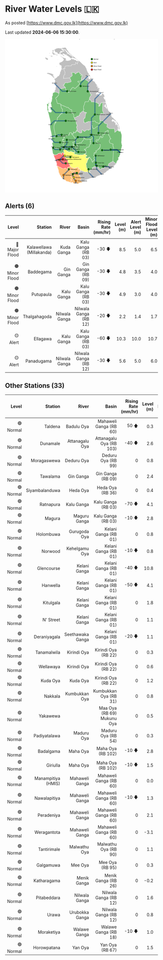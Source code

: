 # River Water Levels :sri_lanka:

As posted [https://www.dmc.gov.lk](https://www.dmc.gov.lk)

Last updated **2024-06-06 15:30:00**.

<div id="river-water-level-map">

![images/river-water-level-map.png](images/river-water-level-map.png)

</div>

## Alerts (6)

| Level | Station | River | Basin | Rising Rate (mm/hr) | Level (m) | Alert Level (m) | Minor Flood Level (m) | Major Flood Level (m) |
| --: | --: | --: | --: | --: | --: | --: | --: | --: |
| 🔴 Major Flood | Kalawellawa (Millakanda) | Kuda Ganga | Kalu Ganga (RB 03) | -30 🡇 | 8.5 | 5.0 | 6.5 | 8.0 |
| 🟠 Minor Flood | Baddegama | Gin Ganga | Gin Ganga (RB 09) | -30 🡇 | 4.8 | 3.5 | 4.0 | 5.0 |
| 🟠 Minor Flood | Putupaula | Kalu Ganga | Kalu Ganga (RB 03) | -30 🡇 | 4.9 | 3.0 | 4.0 | 5.0 |
| 🟠 Minor Flood | Thalgahagoda | Nilwala Ganga | Nilwala Ganga (RB 12) | -20 🡇 | 2.2 | 1.4 | 1.7 | 2.8 |
| 🟡 Alert | Ellagawa | Kalu Ganga | Kalu Ganga (RB 03) | -60 🡇 | 10.3 | 10.0 | 10.7 | 12.2 |
| 🟡 Alert | Panadugama | Nilwala Ganga | Nilwala Ganga (RB 12) | -30 🡇 | 5.6 | 5.0 | 6.0 | 7.5 |

## Other Stations (33)

| Level | Station | River | Basin | Rising Rate (mm/hr) | Level (m) | Alert Level (m) | Minor Flood Level (m) | Major Flood Level (m) |
| --: | --: | --: | --: | --: | --: | --: | --: | --: |
| 🟢 Normal | Taldena | Badulu Oya | Mahaweli Ganga (RB 60) | 50 🡅 | 0.3 | 3.0 | 4.0 | 5.0 |
| 🟢 Normal | Dunamale | Attanagalu Oya | Attanagalu Oya (RB 103) | -40 🡇 | 2.6 | 3.3 | 4.4 | 5.5 |
| 🟢 Normal | Moragaswewa | Deduru Oya | Deduru Oya (RB 99) | 0  | 0.8 | 4.8 | 6.0 | 7.0 |
| 🟢 Normal | Tawalama | Gin Ganga | Gin Ganga (RB 09) | 0  | 2.4 | 4.0 | 6.0 | 7.5 |
| 🟢 Normal | Siyambalanduwa | Heda Oya | Heda Oya (RB 36) | 0  | 0.4 | 4.5 | 6.0 | 7.0 |
| 🟢 Normal | Ratnapura | Kalu Ganga | Kalu Ganga (RB 03) | -70 🡇 | 4.1 | 5.2 | 7.5 | 9.5 |
| 🟢 Normal | Magura | Maguru Ganga | Kalu Ganga (RB 03) | -10 🡇 | 2.8 | 4.0 | 6.0 | 7.5 |
| 🟢 Normal | Holombuwa | Gurugoda Oya | Kelani Ganga (RB 01) | 0  | 0.8 | 3.0 | 3.4 | 5.0 |
| 🟢 Normal | Norwood | Kehelgamu Oya | Kelani Ganga (RB 01) | -10 🡇 | 0.8 | 1.5 | 3.0 | 4.5 |
| 🟢 Normal | Glencourse | Kelani Ganga | Kelani Ganga (RB 01) | -40 🡇 | 10.8 | 15.0 | 16.5 | 19.0 |
| 🟢 Normal | Hanwella | Kelani Ganga | Kelani Ganga (RB 01) | -50 🡇 | 4.1 | 7.0 | 8.0 | 10.0 |
| 🟢 Normal | Kitulgala | Kelani Ganga | Kelani Ganga (RB 01) | 0  | 1.8 | 3.0 | 4.0 | 6.0 |
| 🟢 Normal | N' Street | Kelani Ganga | Kelani Ganga (RB 01) | 0  | 1.1 | 1.2 | 1.5 | 2.1 |
| 🟢 Normal | Deraniyagala | Seethawaka Ganga | Kelani Ganga (RB 01) | -20 🡇 | 1.1 | 4.8 | 5.8 | 6.4 |
| 🟢 Normal | Tanamalwila | Kirindi Oya | Kirindi Oya (RB 22) | 0  | 0.3 | 4.0 | 5.0 | 5.5 |
| 🟢 Normal | Wellawaya | Kirindi Oya | Kirindi Oya (RB 22) | 0  | 0.6 | 4.4 | 5.4 | 5.9 |
| 🟢 Normal | Kuda Oya | Kuda Oya | Kirindi Oya (RB 22) | 0  | 1.2 | 6.9 | 8.4 | 8.8 |
| 🟢 Normal | Nakkala | Kumbukkan Oya | Kumbukkan Oya (RB 31) | 0  | 0.8 | 5.0 | 6.0 | 7.5 |
| 🟢 Normal | Yakawewa |  | Maa Oya (RB 69) Mukunu Oya | 0  | 0.5 | 4.0 | 5.0 | 6.0 |
| 🟢 Normal | Padiyatalawa | Maduru Oya | Maduru Oya (RB 54) | 0  | 0.3 | 4.0 | 4.5 | 6.0 |
| 🟢 Normal | Badalgama | Maha Oya | Maha Oya (RB 102) | -10 🡇 | 2.8 | 5.0 | 6.2 | 9.6 |
| 🟢 Normal | Giriulla | Maha Oya | Maha Oya (RB 102) | -10 🡇 | 1.5 | 5.5 | 6.5 | 7.5 |
| 🟢 Normal | Manampitiya (HMIS) | Mahaweli Ganga | Mahaweli Ganga (RB 60) | 0  | 0.0 | 3.0 | 4.3 | 6.0 |
| 🟢 Normal | Nawalapitiya | Mahaweli Ganga | Mahaweli Ganga (RB 60) | -10 🡇 | 1.3 | 3.5 | 5.0 | 6.0 |
| 🟢 Normal | Peradeniya | Mahaweli Ganga | Mahaweli Ganga (RB 60) | 0  | 2.1 | 5.0 | 7.0 | 9.0 |
| 🟢 Normal | Weragantota | Mahaweli Ganga | Mahaweli Ganga (RB 60) | 0  | -3.1 | 5.0 | 6.0 | 8.0 |
| 🟢 Normal | Tantirimale | Malwathu Oya | Malwathu Oya (RB 90) | 0  | 1.1 | 5.0 | 6.8 | 7.8 |
| 🟢 Normal | Galgamuwa | Mee Oya | Mee Oya (RB 95) | 0  | 0.3 | 4.8 | 5.9 | 8.0 |
| 🟢 Normal | Katharagama | Menik Ganga | Menik Ganga (RB 26) | 0  | -0.2 | 4.0 | 4.6 | 6.5 |
| 🟢 Normal | Pitabeddara | Nilwala Ganga | Nilwala Ganga (RB 12) | 0  | 1.6 | 4.0 | 5.0 | 6.5 |
| 🟢 Normal | Urawa | Urubokka Ganga | Nilwala Ganga (RB 12) | 0  | 0.8 | 2.5 | 4.0 | 6.0 |
| 🟢 Normal | Moraketiya | Walawe Ganga | Walawe Ganga (RB 18) | -10 🡇 | 1.0 | 3.0 | 5.0 | 7.0 |
| 🟢 Normal | Horowpatana | Yan Oya | Yan Oya (RB 67) | 0  | 1.5 | 6.0 | 7.5 | 10.5 |
